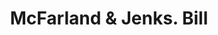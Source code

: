 ---
doi: 10.7916/D8K375P1
date_other: '1863'
date_other_textual: '1863'
form: printed ephemera
genre:
- Invoices
name:
- McFarland & Jenks
object_in_context_url: https://biggert.cul.columbia.edu/items/view/ave_biggert_00769
subject_hierarchical_geographic:
- Concord, New Hampshire, United States
subject_name:
- McFarland & Jenks
title: McFarland & Jenks. Bill
sort_title: McFarland & Jenks. Bill
call_number: ave_biggert_00769
coordinates:
- 43.20666666666667,-71.53805555555556
pid: ave_biggert_00769
identifiers: ave_biggert_00769
thumbnail: false
permalink: /biggert/ave_biggert_00769/
layout: iiif-image-page
---